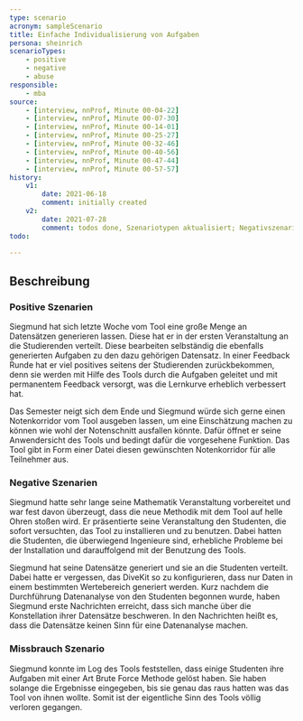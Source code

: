 ```yaml
---
type: scenario
acronym: sampleScenario
title: Einfache Individualisierung von Aufgaben
persona: sheinrich
scenarioTypes:
    - positive
    - negative
    - abuse
responsible:
    - mba
source:
    - [interview, nnProf, Minute 00-04-22]
    - [interview, nnProf, Minute 00-07-30]
    - [interview, nnProf, Minute 00-14-01]
    - [interview, nnProf, Minute 00-25-27]
    - [interview, nnProf, Minute 00-32-46]
    - [interview, nnProf, Minute 00-40-56]
    - [interview, nnProf, Minute 00-47-44]
    - [interview, nnProf, Minute 00-57-57]    
history:
    v1:
        date: 2021-06-18
        comment: initially created
    v2:
        date: 2021-07-28
        comment: todos done, Szenariotypen aktualisiert; Negativszenario geaendert; Umgangssprache entfernt 
todo:        
   
---
```


## Beschreibung

### Positive Szenarien

Siegmund hat sich letzte Woche vom Tool eine große Menge an Datensätzen generieren lassen. Diese hat er in der ersten Veranstaltung an die Studierenden verteilt. Diese bearbeiten selbständig die ebenfalls generierten Aufgaben zu den dazu gehörigen Datensatz. In einer Feedback Runde hat er viel positives seitens der Studierenden zurückbekommen, denn sie werden mit Hilfe des Tools durch die Aufgaben geleitet und mit permanentem Feedback versorgt, was die Lernkurve erheblich verbessert hat.

Das Semester neigt sich dem Ende und Siegmund würde sich gerne einen Notenkorridor vom Tool ausgeben lassen, um eine Einschätzung machen zu können wie wohl der Notenschnitt ausfallen könnte. Dafür öffnet er seine Anwendersicht des Tools und bedingt dafür die vorgesehene Funktion. Das Tool gibt in Form einer Datei diesen gewünschten Notenkorridor für alle Teilnehmer aus.

### Negative Szenarien

Siegmund hatte sehr lange seine Mathematik Veranstaltung vorbereitet und war fest davon überzeugt, dass die neue Methodik mit dem Tool auf helle Ohren stoßen wird. Er präsentierte seine Veranstaltung den Studenten, die sofort versuchten, das Tool zu installieren und zu benutzen. Dabei hatten die Studenten, die überwiegend Ingenieure sind, erhebliche Probleme bei der Installation und darauffolgend mit der Benutzung des Tools.

Siegmund hat seine Datensätze generiert und sie an die Studenten verteilt. Dabei hatte er vergessen, das DiveKit so zu konfigurieren, dass nur Daten in einem bestimmten Wertebereich generiert werden. Kurz nachdem die Durchführung Datenanalyse von den Studenten begonnen wurde, haben Siegmund erste Nachrichten erreicht, dass sich manche über die Konstellation ihrer Datensätze beschweren. In den Nachrichten heißt es, dass die Datensätze keinen Sinn für eine Datenanalyse machen. 

### Missbrauch Szenario

Siegmund konnte im Log des Tools feststellen, dass einige Studenten ihre Aufgaben mit einer Art Brute Force Methode gelöst haben. Sie haben solange die Ergebnisse eingegeben, bis sie genau das raus hatten was das Tool von ihnen wollte. Somit ist der eigentliche Sinn des Tools völlig verloren gegangen. 
